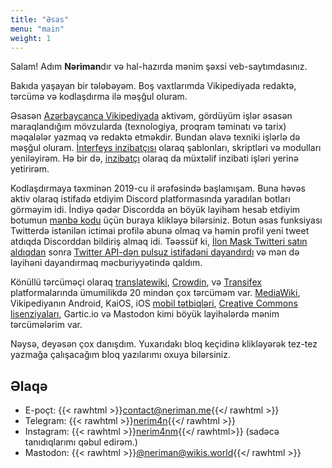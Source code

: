 ```yaml
---
title: "Əsas"
menu: "main"
weight: 1
---
```

Salam! Adım **Nəriman**dır və hal-hazırda mənim şəxsi veb-saytımdasınız.

Bakıda yaşayan bir tələbəyəm. Boş vaxtlarımda Vikipediyada redaktə, tərcümə və kodlaşdırma ilə məşğul oluram.

Əsasən [Azərbaycanca Vikipediyada] aktivəm, gördüyüm işlər əsasən maraqlandığım mövzularda (texnologiya, proqram təminatı və tarix) məqalələr yazmaq və redaktə etməkdir. Bundan əlavə texniki işlərlə də məşğul oluram. [İnterfeys inzibatçısı] olaraq şablonları, skriptləri və modulları yeniləyirəm. Hə bir də, [inzibatçı] olaraq da müxtəlif inzibati işləri yerinə yetirirəm.

Kodlaşdırmaya təxminən 2019-cu il ərəfəsində başlamışam. Buna həvəs aktiv olaraq istifadə etdiyim Discord platformasında yaradılan botları görməyim idi. İndiyə qədər Discordda ən böyük layihəm hesab etdiyim botumun [mənbə kodu] üçün buraya klikləyə bilərsiniz. Botun əsas funksiyası Twitterdə istənilən ictimai profilə abunə olmaq və həmin profil yeni tweet atdıqda Discorddan bildiriş almaq idi. Təəssüf ki, [İlon Mask Twitteri satın aldıqdan] sonra [Twitter API-dən pulsuz istifadəni dayandırdı] və mən də layihəni dayandırmaq məcburiyyətində qaldım.

Könüllü tərcüməçi olaraq [translatewiki], [Crowdin], və [Transifex] platformalarında ümumilikdə 20 mindən çox tərcüməm var. [MediaWiki], Vikipediyanın Android, KaiOS, iOS [mobil tətbiqləri], [Creative Commons lisenziyaları], Gartic.io və Mastodon kimi böyük layihələrdə mənim tərcümələrim var.

[Azərbaycanca Vikipediyada]: https://az.wikipedia.org/
[İnterfeys inzibatçısı]: https://az.wikipedia.org/wiki/Vikipediya:%C4%B0nterfeys_inzibat%C3%A7%C4%B1lar%C4%B1
[inzibatçı]: https://az.wikipedia.org/wiki/Vikipediya:%C4%B0nzibat%C3%A7%C4%B1lar
[mənbə kodu]: https://github.com/tweetcord/bot
[İlon Mask Twitteri satın aldıqdan]: https://en.wikipedia.org/wiki/Acquisition_of_Twitter_by_Elon_Musk
[Twitter API-dən pulsuz istifadəni dayandırdı]: https://x.com/XDevelopers/status/1621026986784337922
[translatewiki]: https://translatewiki.net/wiki/User:Nemoralis
[Crowdin]: https://crowdin.com/profile/nemoralis
[Transifex]: https://app.transifex.com/user/profile/NMW03/
[MediaWiki]: https://translatewiki.net/wiki/Translating:MediaWiki
[mobil tətbiqləri]: https://translatewiki.net/wiki/Translating:WikimediaMobile
[Creative Commons lisenziyaları]: https://wiki.creativecommons.org/wiki/Translating_CC_Deeds
<!-- [Gartic.io]: https://gartic.io/thanks -->

Nəysə, deyəsən çox danışdım. Yuxarıdakı bloq keçidinə klikləyərək tez-tez yazmağa çalışacağım bloq yazılarımı oxuya bilərsiniz.

## Əlaqə

- E-poçt: {{< rawhtml >}}<a href="mailto:contact@neriman.me">contact@neriman.me</a>{{</ rawhtml >}}
- Telegram: {{< rawhtml >}}<a href="https://t.me/nerim4n">nerim4n</a>{{</ rawhtml >}}
- Instagram: {{< rawhtml >}}<a href="https://instagram.com/nerim4nm">nerim4nm</a>{{</ rawhtml>}} (sadəcə tanıdıqlarımı qəbul edirəm.)
- Mastodon: {{< rawhtml >}}<a href="https://wikis.world/@neriman" rel="me">@neriman@wikis.world</a>{{</ rawhtml >}}